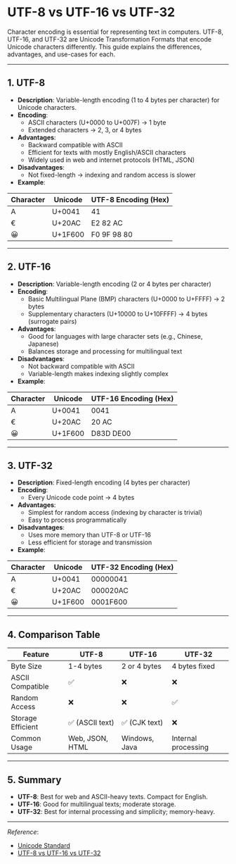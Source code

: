 # UTF-8 vs UTF-16 vs UTF-32

Character encoding is essential for representing text in computers. UTF-8, UTF-16, and UTF-32 are Unicode Transformation Formats that encode Unicode characters differently. This guide explains the differences, advantages, and use-cases for each.

---

## 1. UTF-8

- **Description**: Variable-length encoding (1 to 4 bytes per character) for Unicode characters.
- **Encoding**:
  - ASCII characters (U+0000 to U+007F) → 1 byte
  - Extended characters → 2, 3, or 4 bytes
- **Advantages**:
  - Backward compatible with ASCII
  - Efficient for texts with mostly English/ASCII characters
  - Widely used in web and internet protocols (HTML, JSON)
- **Disadvantages**:
  - Not fixed-length → indexing and random access is slower
- **Example**:

| Character | Unicode | UTF-8 Encoding (Hex) |
|-----------|---------|--------------------|
| A         | U+0041  | 41                 |
| €         | U+20AC  | E2 82 AC           |
| 😀        | U+1F600 | F0 9F 98 80        |

---

## 2. UTF-16

- **Description**: Variable-length encoding (2 or 4 bytes per character)
- **Encoding**:
  - Basic Multilingual Plane (BMP) characters (U+0000 to U+FFFF) → 2 bytes
  - Supplementary characters (U+10000 to U+10FFFF) → 4 bytes (surrogate pairs)
- **Advantages**:
  - Good for languages with large character sets (e.g., Chinese, Japanese)
  - Balances storage and processing for multilingual text
- **Disadvantages**:
  - Not backward compatible with ASCII
  - Variable-length makes indexing slightly complex
- **Example**:

| Character | Unicode | UTF-16 Encoding (Hex) |
|-----------|---------|---------------------|
| A         | U+0041  | 0041                |
| €         | U+20AC  | 20 AC               |
| 😀        | U+1F600 | D83D DE00           |

---

## 3. UTF-32

- **Description**: Fixed-length encoding (4 bytes per character)
- **Encoding**:
  - Every Unicode code point → 4 bytes
- **Advantages**:
  - Simplest for random access (indexing by character is trivial)
  - Easy to process programmatically
- **Disadvantages**:
  - Uses more memory than UTF-8 or UTF-16
  - Less efficient for storage and transmission
- **Example**:

| Character | Unicode | UTF-32 Encoding (Hex) |
|-----------|---------|---------------------|
| A         | U+0041  | 00000041            |
| €         | U+20AC  | 000020AC            |
| 😀        | U+1F600 | 0001F600            |

---

## 4. Comparison Table

| Feature           | UTF-8             | UTF-16            | UTF-32             |
|------------------|-----------------|-----------------|------------------|
| Byte Size         | 1-4 bytes       | 2 or 4 bytes    | 4 bytes fixed     |
| ASCII Compatible  | ✅               | ❌               | ❌                 |
| Random Access     | ❌               | ❌               | ✅                 |
| Storage Efficient | ✅ (ASCII text)  | ✅ (CJK text)    | ❌                 |
| Common Usage      | Web, JSON, HTML | Windows, Java    | Internal processing |

---

## 5. Summary

- **UTF-8**: Best for web and ASCII-heavy texts. Compact for English.  
- **UTF-16**: Good for multilingual texts; moderate storage.  
- **UTF-32**: Best for internal processing and simplicity; memory-heavy.  

---

*Reference*:  
- [Unicode Standard](https://www.unicode.org/standard/standard.html)  
- [UTF-8 vs UTF-16 vs UTF-32](https://en.wikipedia.org/wiki/UTF-8)
